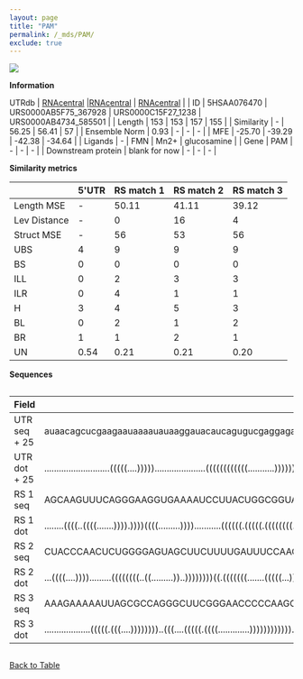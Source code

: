 ```yaml
---
layout: page
title: "PAM"
permalink: /_mds/PAM/
exclude: true
---
```




![](../../alns_9.28.22/aln_5HSAA076470_0.986.png?raw=true)


**Information**
<div style="overflow-x:auto;" markdown="block>
| | 5'UTR       | RS match 1   | RS match 2  | RS match 3 |
| ---- | ----------- | ----------- | ----------- | ----------- |
| Link | <a href="http://utrdb.ba.itb.cnr.it/getutr/5HSAA076470/1" target="_blank" rel="noopener noreferrer">UTRdb</a>   | <a href="https://rnacentral.org/rna/URS0000AB5F75/367928" target="_blank" rel="noopener noreferrer">RNAcentral</a>     |<a href="https://rnacentral.org/rna/URS0000C15F27/1238" target="_blank" rel="noopener noreferrer">RNAcentral</a>  | <a href="https://rnacentral.org/rna/URS0000AB4734/585501" target="_blank" rel="noopener noreferrer">RNAcentral</a>   |
| ID | 5HSAA076470     | URS0000AB5F75_367928     | URS0000C15F27_1238     | URS0000AB4734_585501     |
| Length | 153     |  153    | 157   |  155    |
| Similarity | - | 56.25 | 56.41 | 57 |
| Ensemble Norm | 0.93 | - | - | - |
| MFE | -25.70 | -39.29 | -42.38 | -34.64 |
| Ligands | - | FMN | Mn2+ | glucosamine |
| Gene | PAM | - | - | - |
| Downstream protein | blank for now    |    -    | -  | - |
</div>

**Similarity metrics**

| | 5'UTR       | RS match 1   | RS match 2  | RS match 3 |
| ---- | ----------- | ----------- | ----------- | ----------- |
| Length MSE | - | 50.11 | 41.11 | 39.12 |
| Lev Distance | - | 0 | 16 | 4 |
| Struct MSE | - | 56 | 53 | 56 |
| UBS| 4 | 9 | 9 | 9 |
| BS | 0 | 0 | 0 | 0 |
| ILL | 0 | 2 | 3 | 3 |
| ILR | 0 | 4 | 1 | 1 |
| H | 3 | 4 | 5 | 3 |
| BL | 0 | 2 | 1 | 2 |
| BR | 1 | 1 | 2 | 1 |
| UN | 0.54 | 0.21 | 0.21 | 0.20 |

**Sequences**


<div style="overflow-x:auto;">

<table>
<colgroup>
<col width="30%" />
<col width="70%" />
</colgroup>
<thead>
<tr class="header">
<th>Field</th>
<th>Description</th>
</tr>
</thead>
<tbody>
<tr>
<td markdown="span">UTR seq + 25 </td>
<td markdown="span"> auaacagcucgaagaauaaaauauaaggauacaucagugucgaggagaagcagaucauagacuguaauagcucacaaggaaacacugagcuguauacaaacgccucauaauuacuuuauuaaauauuuATGGCTGGCCGCGTCCCTAGCCTGC </td>
</tr>
<tr>
<td markdown="span">UTR dot + 25  </td>
<td markdown="span"> ...........................(((((....))))).....................((((((((((((...........)))))))).))))................................((((((........))))))...
</td>
</tr>


<tr>
<td markdown="span">RS 1 seq </td>
<td markdown="span"> AGCAAGUUUCAGGGAAGGUGAAAAUCCUUACUGGCGGUAACGGCACGACCGGCAUUCAUAACGGCCCCAUACCGAAGCCCGCGACCCGCGAAAGCGGCUGAUCCGGUGAGAAUCCGGGGCCAACGGUUACAGUCCGGAUGGAAGAAACGGAGC
</td>
</tr>


<tr>
<td markdown="span">RS 1 dot </td>
<td markdown="span"> ........((((..((((.......)))).))))((((.........))))...........((((((.(((((.((((((((...)))).....))))....))))).......))))))...........((((..(.....)..))))..
</td>
</tr>


<tr>
<td markdown="span">RS 2 seq </td>
<td markdown="span"> CUACCCAACUCUGGGGAGUAGCUUCUUUUGAUUUCCAACUAUUCCGGUUAUCAAAAGGCAUGUGUCAACAUACUUGAGAAUAUCUCAUGGCACACGCGCCGUAAGGUUAGCAAGACCAGUAGUAAAUAACUUCUUUAGCGCCGAGCUUAGAAGUGGU
</td>
</tr>


<tr>
<td markdown="span">RS 2 dot </td>
<td markdown="span"> ...((((....)))).........((((((((..((.........))..))))))))((.(((((((.......(((((...)))))))))))).)).......((((.....))))...........((((((..(((.....))).))))))...
</td>
</tr>


<tr>
<td markdown="span">RS 3 seq </td>
<td markdown="span"> AAAGAAAAAUUAGCGCCAGGGCUUCGGGAACCCCCAAGCCGACGAGGUAAACAGUCAUCGAAAGAUUCGGCGGAUGCUGUUUCGGAGUAGUGCAUCGUUAGGGAAAGAAAAAAAGCGAAAUCAAAAUCGUAACAAAAGCUUUCUCCGCACCGAAA
</td>
</tr>


<tr>
<td markdown="span">RS 3 dot </td>
<td markdown="span"> ...................(((((.(((....))))))))..(((....(((((.((((.............)))))))))))).....((((.......(((((((.......((((........))))........))))).)))))).....
</td>
</tr>

</tbody>
</table>


</div>


[Back to Table](../../display)
